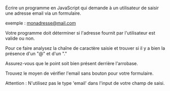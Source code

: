 Écrire un programme en JavaScript qui demande à un utilisateur de saisir une adresse email via un formulaire.

exemple : monadresse@mail.com

Votre programme doit déterminer si l'adresse fournit par l'utilisateur est valide ou non.

Pour ce faire analysez la chaîne de caractère saisie et trouver si il y a bien la présence d'un "@" et d'un "."

Assurez-vous que le point soit bien présent derrière l'arrobase.

Trouvez le moyen de vérifier l'email sans bouton pour votre formulaire.

Attention : N'utilisez pas le type 'email' dans l'input de votre champ de saisi.
